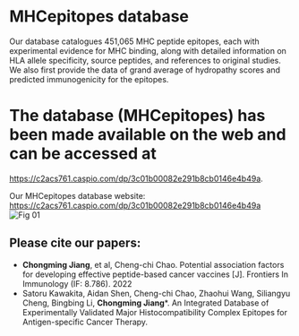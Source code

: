 # MHCepitopes database
Our database catalogues 451,065 MHC peptide epitopes, each with experimental evidence for MHC binding, along with detailed information on HLA allele specificity, source peptides, and references to original studies. We also first provide the data of grand average of hydropathy scores and predicted immunogenicity for the epitopes. 

# The database (MHCepitopes) has been made available on the web and can be accessed at 
https://c2acs761.caspio.com/dp/3c01b00082e291b8cb0146e4b49a.
 
Our MHCepitopes database website: 
https://c2acs761.caspio.com/dp/3c01b00082e291b8cb0146e4b49a
![Fig 01](https://github.com/jcm1201/MHCepitopes/assets/23447756/4c20d09d-7c5a-4686-b17d-1ec0254c8bbe)

## Please cite our papers: 
* **Chongming Jiang**, et al, Cheng-chi Chao. Potential association factors for developing effective peptide-based cancer vaccines [J]. Frontiers In Immunology (IF: 8.786). 2022
* Satoru Kawakita, Aidan Shen, Cheng-chi Chao, Zhaohui Wang, Siliangyu Cheng, Bingbing Li, **Chongming Jiang***. An Integrated Database of Experimentally Validated Major Histocompatibility Complex Epitopes for Antigen-specific Cancer Therapy.

